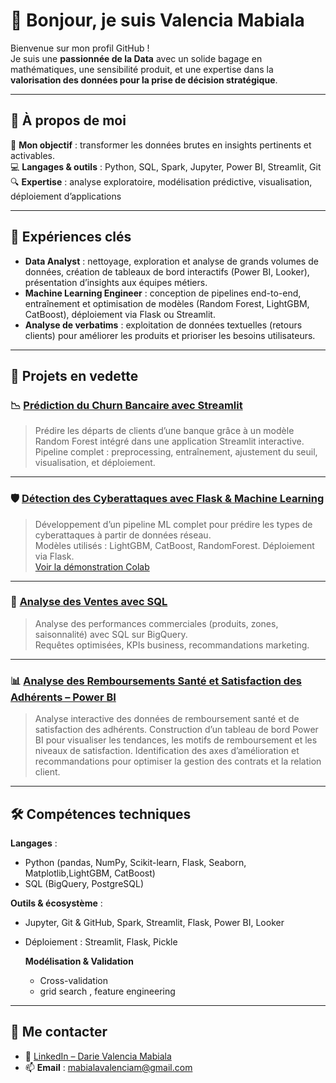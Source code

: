 # 👋 Bonjour, je suis Valencia Mabiala

Bienvenue sur mon profil GitHub !  
Je suis une **passionnée de la Data** avec un solide bagage en mathématiques, une sensibilité produit, et une expertise dans la **valorisation des données pour la prise de décision stratégique**.

---

## 🧠 À propos de moi

🎯 **Mon objectif** : transformer les données brutes en insights pertinents et activables.  
💻 **Langages & outils** : Python, SQL, Spark, Jupyter, Power BI, Streamlit, Git  
🔍 **Expertise** : analyse exploratoire, modélisation prédictive, visualisation, déploiement d’applications

---

## 💼 Expériences clés

- **Data Analyst** : nettoyage, exploration et analyse de grands volumes de données, création de tableaux de bord interactifs (Power BI, Looker), présentation d’insights aux équipes métiers.
- **Machine Learning Engineer** : conception de pipelines end-to-end, entraînement et optimisation de modèles (Random Forest, LightGBM, CatBoost), déploiement via Flask ou Streamlit.
- **Analyse de verbatims** : exploitation de données textuelles (retours clients) pour améliorer les produits et prioriser les besoins utilisateurs.

---

## 📌 Projets en vedette

### 📉 [Prédiction du Churn Bancaire avec Streamlit](https://github.com/mabialavalencia/churn-prediction-streamlit)

> Prédire les départs de clients d’une banque grâce à un modèle Random Forest intégré dans une application Streamlit interactive.  
> Pipeline complet : preprocessing, entraînement, ajustement du seuil, visualisation, et déploiement.

---

### 🛡️ [Détection des Cyberattaques avec Flask & Machine Learning](https://github.com/mabialavalencia/D-tection-des-types-d-attaques-avec-machine-Learning)

> Développement d’un pipeline ML complet pour prédire les types de cyberattaques à partir de données réseau.  
> Modèles utilisés : LightGBM, CatBoost, RandomForest. Déploiement via Flask.  
> [Voir la démonstration Colab](https://colab.research.google.com/drive/1J9m_LSlOOqgPCQqNDJu7qam9U5hsbic7?usp=sharing)

---

### 🧾 [Analyse des Ventes avec SQL](https://github.com/mabialavalencia/Projet1SQLVentes)

> Analyse des performances commerciales (produits, zones, saisonnalité) avec SQL sur BigQuery.  
> Requêtes optimisées, KPIs business, recommandations marketing.

---

### 📊 [Analyse des Remboursements Santé et Satisfaction des Adhérents – Power BI](https://github.com/mabialavalencia/Projet-powerbi-assurance)

> Analyse interactive des données de remboursement santé et de satisfaction des adhérents.
> Construction d’un tableau de bord Power BI pour visualiser les tendances, les motifs de remboursement et les niveaux de satisfaction.
> Identification des axes d’amélioration et recommandations pour optimiser la gestion des contrats et la relation client.

---


## 🛠️ Compétences techniques

**Langages** :  
- Python (pandas, NumPy, Scikit-learn, Flask, Seaborn, Matplotlib,LightGBM, CatBoost)  
- SQL (BigQuery, PostgreSQL)

**Outils & écosystème** :  
- Jupyter, Git & GitHub, Spark, Streamlit, Flask, Power BI, Looker  
- Déploiement : Streamlit, Flask, Pickle

  **Modélisation & Validation**
  - Cross-validation
  - grid search , feature engineering

---

## 🤝 Me contacter

- 🔗 [LinkedIn – Darie Valencia Mabiala](https://www.linkedin.com/in/darie-valencia-mabiala)
- 📫 **Email** : mabialavalenciam@gmail.com



